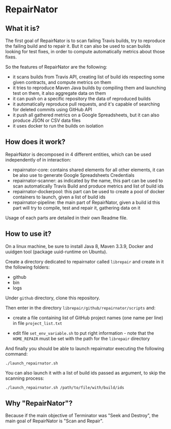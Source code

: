 # RepairNator

## What it is?

The first goal of RepairNator is to scan failing Travis builds, try to reproduce the failing build and to repair it. 
But it can also be used to scan builds looking for test fixes, in order to compute automatically metrics about those fixes. 

So the features of RepairNator are the following:
  - it scans builds from Travis API, creating list of build ids respecting some given contracts, and compute metrics on them
  - it tries to reproduce Maven Java builds by compiling them and launching test on them, it also aggregate data on them
  - it can push on a specific repository the data of reproduced builds
  - it automatically reproduce pull requests, and it's capable of searching for deleted commits using GitHub API
  - it push all gathered metrics on a Google Spreadsheets, but it can also produce JSON or CSV data files
  - it uses docker to run the builds on isolation

## How does it work?

RepairNator is decomposed in 4 different entities, which can be used independently of in interaction: 
  - repairnator-core: contains shared elements for all other elements, it can be also use to generate Google Spreadsheets Credentials
  - repairnator-scanner: as indicated by the name, this part can be used to scan automatically Travis Build and produce metrics and list of build ids
  - repairnator-dockerpool: this part can be used to create a pool of docker containers to launch, given a list of build ids
  - repairnator-pipeline: the main part of RepairNator, given a build id this part will try to compile, test and repair it, gathering data on it
  
Usage of each parts are detailed in their own Readme file.
   
## How to use it?

On a linux machine, be sure to install Java 8, Maven 3.3.9, Docker and uuidgen tool (package uuid-runtime on Ubuntu).

Create a directory dedicated to repairnator called `librepair` and create in it the following folders:
  - github
  - bin
  - logs
  
Under `github` directory, clone this repository.

Then enter in the directory `librepair/github/repairnator/scripts` and:

  - create a file containing list of GitHub project names (one name per line) in file `project_list.txt`

  - edit file `set_env_variable.sh` to put right information - note that the `HOME_REPAIR` must be set with the path for the `librepair` directory  

And finally you should be able to launch repairnator executing the following command:

```
./launch_repairnator.sh
```

You can also launch it with a list of build ids passed as argument, to skip the scanning process: 

```
./launch_repairnator.sh /path/to/file/with/build/ids
```



## Why "RepairNator"?
Because if the main objective of Terminator was "Seek and Destroy", the main goal of RepairNator is "Scan and Repair".